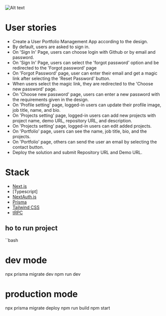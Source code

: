 ![Alt text](Screencastfrom21202401170520-ezgif.com-video-to-gif-converter.gif?raw=true "Title")
# User stories

- Create a User Portfolio Management App according to the design. 
- By default, users are asked to sign in. 
- On 'Sign In' Page, users can choose login with Github or by email and password. 
- On 'Sign In' Page, users can select the 'forgot password' option and be redirected to the 'Forgot password' page 
- On 'Forgot Password' page, user can enter their email and get a magic link after selecting the 'Reset Password' button. 
- When users select the magic link, they are redirected to the 'Choose new password' page. 
- On 'Choose new password' page, users can enter a new password with the requirements given in the design. 
- On 'Profile setting' page, logged-in users can update their profile image, job title, name, and bio.
- On 'Projects setting' page, logged-in users can add new projects with project name, demo URL, repository URL, and description. 
- On 'Projects setting' page, logged-in users can edit added projects.
- On 'Portfolio' page, users can see the name, job title, bio, and the projects. 
- On 'Portfolio' page, others can send the user an email by selecting the contact button. 
- Deploy the solution and submit Repository URL and Demo URL.


# Stack
- [Next.js](https://nextjs.org)
- [Typescript]
- [NextAuth.js](https://next-auth.js.org)
- [Prisma](https://prisma.io)
- [Tailwind CSS](https://tailwindcss.com)
- [tRPC](https://trpc.io)

## ho to run project
``bash
# dev mode 
npx prisma migrate dev
npm run dev
# production mode
npx prisma migrate deploy
npm run build
npm start
